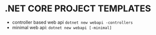 # .NET CORE PROJECT TEMPLATES
- controller based web api
`dotnet new webapi -controllers`
- minimal web api: `dotnet new webapi [-minimal]`
